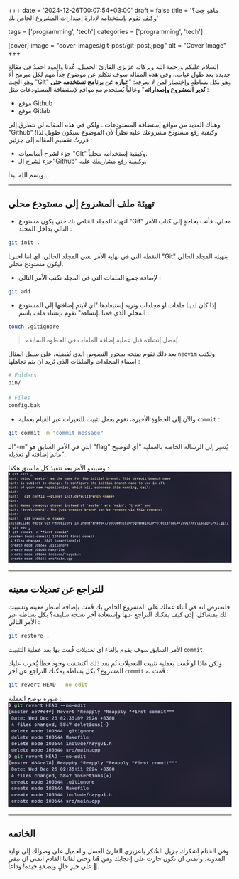 +++
date = '2024-12-26T00:07:54+03:00'
draft = false
title = 'ماهو جِت؟ وكيف تقوم بإستخدامه لإدارة إصدارات المشروع الخاص بك'

tags = ['programming', 'tech']
categories = ['programming', 'tech']

[cover] 
image = "cover-images/git-post/git-post.jpeg" 
alt = "Cover Image"
+++

السلام عليكم ورحمة الله وبركاته عزيزي القارئ الجميل، عُدنا والعود احمدُ في مقالةٍ جديده بعد طول غياب..
وفي هذه المقاله سوف نتكلم عن موضوع جداً مهم لكل مبرمج ألا وهو الجِت "Git" وهو بكل بساطهٍ وإختصار لمن لا يعرفه: "**عباره عن برنامج نستخدمه حتى نُدير المشروع وإصداراته**" وغالباً يُستخدم مع مواقع لإستضافة المستودعات مثل :
- موقع Github
- موقع Gitlab

وهناك العديد من مواقع إستضافة المستودعات.. ولكن في هذه المقاله لن نتطرق إلى "Github" وكيفية رفع مستودع مشروعك عليه نظراً لأن الموضوع سيكون طويل لذا! قررتُ تقسيم المقاله إلى جزئين :
- جزء لشرح أساسيات "Git" وكيفية إستخدامه محلياً.
- جزء لشرح الـ"Github" وكيفية رفع مشاريعك عليه.

وبسم الله نبدأ...

---
## تهيئة ملف المشروع إلى مستودع محلي
- لتهيئة المجلد الخاص بك حتى يكون مستودع "Git" محلي، فأنت بحاجةٍ إلى كتاب الأمر التالي بداخل المجلد :
```zsh
git init .
```
النقطه التي في نهاية الأمر تعني المجلد الحالي، اي اننا اخبرنا "Git" بتهيئة المجلد الحالي ليكون مستودع محلي.

- لإضافة جميع الملفات التي في المجلد نكتب الأمر التالي :
```zsh
git add .
```

- إذا كان لدينا ملفات او مجلدات ونريد إستبعادها "اي لايتم إضافتها إلى المستودع المحلي الذي قمنا بإنشاءه" نقوم بإنشاء ملف باسم :
```zsh
touch .gitignore
```
> يُفضل إنشاءه قبل عملية إضافة الملفات في الخطوه السابقه.

بعد ذلك تقوم بفتحه بمحرر النصوص الذي تُفضله، على سبيل المثال `neovim`
وتكتب اسماء المجلدات والملفات الذي تُريد ان يتم تجاهلها :
```zsh
# Folders
bin/

# Files
config.bak
```

- والآن إلى الخطوةِ الأخيره، نقوم بعمل تثبيت للتغيرات عبر القيام بعملية `commit` :
```zsh
git commit -m "commit message"
```
الـ"-m" التي في الأمر السابق هو "flag" يُشير إلى الرسالة الخاصه بالعمليه "أي لتوضيح ماتم إضافته او تعديله".

وسيبدو الأمر بعد تنفيذ كل ماسبق هكذا :
![example output](./posts-images/git-post-images/example-output.png)

---
## للتراجع عن تعديلات معينه
فلنفترض انه في أثناء عملك على المشروع الخاص بك قُمت بإضافة أسطر معينه وتسببت لك بمشاكل، إذن كيف يمكنك التراجع عنها وإستعادة آخر نسخه سليمه؟ بكل بساطه عبر الأمر التالي :
```zsh
git restore .
```
الأمر السابق سوف يقوم بإلغاء اي تعديلات قُمت بها بعد عملية التثبيت `commit`.

ولكن ماذا لو قُمت بعملية تثبيت للتعديلات ثُم بعد ذلك أكتشفت وجود خطأ يُخرب عليك المشروع؟ بكل بساطه يمكنك التراجع عن آخر `commit` قُمت به :
```zsh
git revert HEAD --no-edit
```

صوره توضح العمليه :
![revert commits](./posts-images/git-post-images/revert-commits.png)

---
## الخاتمه
وفي الختام اشكرك جزيل الشُكر ياعزيزي القارئ العسل والجميل على وصولك إلى نهاية المدونه، وأتمنى ان تكون حازت على إعجابك ومن هُنا وحتى لقائنا القادم اتمنى ان تبقى على خيرِ حالٍ وبصحةٍ جيده! وداعاً 🖤.